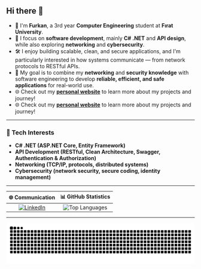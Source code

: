 ## Hi there 👋
- 🌟 I'm **Furkan**, a 3rd year **Computer Engineering** student at **Fırat University**.  
- 🌱 I focus on **software development**, mainly **C# .NET** and **API design**, while also exploring **networking** and **cybersecurity**.  
- 🛠️ I enjoy building scalable, clean, and secure applications, and I'm particularly interested in how systems communicate — from network protocols to RESTful APIs.  
- 🎯 My goal is to combine my **networking** and **security knowledge** with software engineering to develop **reliable, efficient, and safe applications** for real-world use.  
- 🌐 Check out my **[personal website](https://furkankzltprk.github.io/)** to learn more about my projects and journey!
- 🌐 Check out my **<a href="https://furkankzltprk.github.io/" target="_blank">personal website</a>** to learn more about my projects and journey!
---

### 🔧 Tech Interests
- **C# .NET (ASP.NET Core, Entity Framework)**  
- **API Development (RESTful, Clean Architecture, Swagger, Authentication & Authorization)**  
- **Networking (TCP/IP, protocols, distributed systems)**  
- **Cybersecurity (network security, secure coding, identity management)**  

---

<div align="center">

| 🌐 **Communication** | 📊 **GitHub Statistics** |
|:---:|:---:|
| [![LinkedIn](https://img.shields.io/badge/LinkedIn-0A66C2?style=for-the-badge&logo=linkedin&logoColor=white)](https://www.linkedin.com/in/furkan-k%C4%B1z%C4%B1ltoprak-a994121a7/) | ![Top Languages](https://github-readme-stats.vercel.app/api/top-langs?username=FurkanKzltprk&show_icons=true&locale=en&layout=compact&theme=github_dark&border_color=30363d&bg_color=0d1117) |

</div>

---

<p align="center">
  <picture>
    <source media="(prefers-color-scheme: dark)" srcset="https://raw.githubusercontent.com/FurkanKzltprk/FurkanKzltprk/output/github-contribution-grid-snake-dark.svg">
    <source media="(prefers-color-scheme: light)" srcset="https://raw.githubusercontent.com/FurkanKzltprk/FurkanKzltprk/output/github-contribution-grid-snake.svg">
    <img alt="github contribution grid snake animation" src="https://raw.githubusercontent.com/FurkanKzltprk/FurkanKzltprk/output/github-contribution-grid-snake.svg">
  </picture>
</p>
